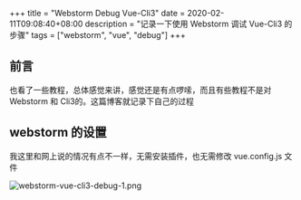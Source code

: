 +++
title = "Webstorm Debug Vue-Cli3"
date = 2020-02-11T09:08:40+08:00
description = "记录一下使用 Webstorm 调试 Vue-Cli3 的步骤"
tags = ["webstorm", "vue", "debug"]
+++

## 前言

也看了一些教程，总体感觉来讲，感觉还是有点啰嗦，而且有些教程不是对 Webstorm 和 Cli3的。这篇博客就记录下自己的过程

## webstorm 的设置

我这里和网上说的情况有点不一样，无需安装插件，也无需修改 vue.config.js 文件

![webstorm-vue-cli3-debug-1.png](/images/webstorm-vue-cli3-debug-1.png)


